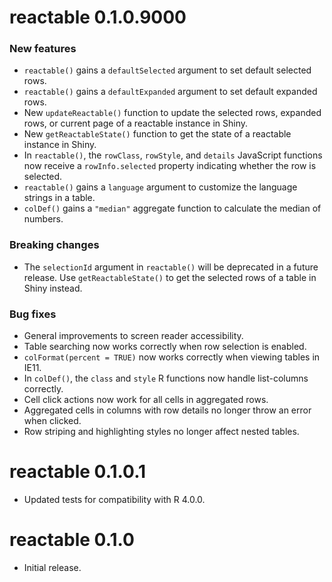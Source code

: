 # reactable 0.1.0.9000

### New features

* `reactable()` gains a `defaultSelected` argument to set default selected rows.
* `reactable()` gains a `defaultExpanded` argument to set default expanded rows.
* New `updateReactable()` function to update the selected rows, expanded rows, or
  current page of a reactable instance in Shiny.
* New `getReactableState()` function to get the state of a reactable instance in Shiny.
* In `reactable()`, the `rowClass`, `rowStyle`, and `details` JavaScript functions
  now receive a `rowInfo.selected` property indicating whether the row is selected.
* `reactable()` gains a `language` argument to customize the language strings in a table.
* `colDef()` gains a `"median"` aggregate function to calculate the median of numbers.

### Breaking changes

* The `selectionId` argument in `reactable()` will be deprecated in a future release.
  Use `getReactableState()` to get the selected rows of a table in Shiny instead.

### Bug fixes

* General improvements to screen reader accessibility.
* Table searching now works correctly when row selection is enabled.
* `colFormat(percent = TRUE)` now works correctly when viewing tables in IE11.
* In `colDef()`, the `class` and `style` R functions now handle list-columns correctly.
* Cell click actions now work for all cells in aggregated rows.
* Aggregated cells in columns with row details no longer throw an error when clicked.
* Row striping and highlighting styles no longer affect nested tables.

# reactable 0.1.0.1

* Updated tests for compatibility with R 4.0.0.

# reactable 0.1.0

* Initial release.
